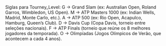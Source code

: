 Siglas para Tourney_Level:
G → Grand Slam (ex: Australian Open, Roland Garros, Wimbledon, US Open).
M → ATP Masters 1000 (ex: Indian Wells, Madrid, Monte Carlo, etc.).
A → ATP 500 (ex: Rio Open, Acapulco, Hamburg, Queen’s Club).
D → Davis Cup (Copa Davis, torneio entre seleções nacionais).
F → ATP Finals (torneio que reúne os 8 melhores jogadores da temporada).
O → Olimpíadas (Jogos Olímpicos de Verão, que acontecem a cada 4 anos).